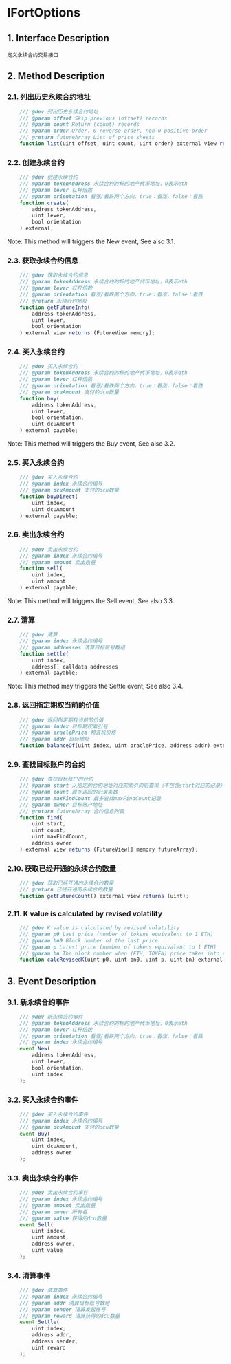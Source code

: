 # IFortOptions

## 1. Interface Description
    定义永续合约交易接口

## 2. Method Description

### 2.1. 列出历史永续合约地址

```javascript
    /// @dev 列出历史永续合约地址
    /// @param offset Skip previous (offset) records
    /// @param count Return (count) records
    /// @param order Order. 0 reverse order, non-0 positive order
    /// @return futureArray List of price sheets
    function list(uint offset, uint count, uint order) external view returns (FutureView[] memory futureArray);
```

### 2.2. 创建永续合约

```javascript
    /// @dev 创建永续合约
    /// @param tokenAddress 永续合约的标的地产代币地址，0表示eth
    /// @param lever 杠杆倍数
    /// @param orientation 看涨/看跌两个方向。true：看涨，false：看跌
    function create(
        address tokenAddress, 
        uint lever,
        bool orientation
    ) external;
```
Note: This method will triggers the New event, See also 3.1.

### 2.3. 获取永续合约信息

```javascript
    /// @dev 获取永续合约信息
    /// @param tokenAddress 永续合约的标的地产代币地址，0表示eth
    /// @param lever 杠杆倍数
    /// @param orientation 看涨/看跌两个方向。true：看涨，false：看跌
    /// @return 永续合约地址
    function getFutureInfo(
        address tokenAddress, 
        uint lever,
        bool orientation
    ) external view returns (FutureView memory);
```

### 2.4. 买入永续合约

```javascript
    /// @dev 买入永续合约
    /// @param tokenAddress 永续合约的标的地产代币地址，0表示eth
    /// @param lever 杠杆倍数
    /// @param orientation 看涨/看跌两个方向。true：看涨，false：看跌
    /// @param dcuAmount 支付的dcu数量
    function buy(
        address tokenAddress,
        uint lever,
        bool orientation,
        uint dcuAmount
    ) external payable;
```
Note: This method will triggers the Buy event, See also 3.2.

### 2.5. 买入永续合约

```javascript
    /// @dev 买入永续合约
    /// @param index 永续合约编号
    /// @param dcuAmount 支付的dcu数量
    function buyDirect(
        uint index,
        uint dcuAmount
    ) external payable;
```

### 2.6. 卖出永续合约

```javascript
    /// @dev 卖出永续合约
    /// @param index 永续合约编号
    /// @param amount 卖出数量
    function sell(
        uint index,
        uint amount
    ) external payable;
```
Note: This method will triggers the Sell event, See also 3.3.

### 2.7. 清算

```javascript
    /// @dev 清算
    /// @param index 永续合约编号
    /// @param addresses 清算目标账号数组
    function settle(
        uint index,
        address[] calldata addresses
    ) external payable;
```
Note: This method may triggers the Settle event, See also 3.4.

### 2.8. 返回指定期权当前的价值

```javascript
    /// @dev 返回指定期权当前的价值
    /// @param index 目标期权索引号
    /// @param oraclePrice 预言机价格
    /// @param addr 目标地址
    function balanceOf(uint index, uint oraclePrice, address addr) external view returns (uint);
```

### 2.9. 查找目标账户的合约

```javascript
    /// @dev 查找目标账户的合约
    /// @param start 从给定的合约地址对应的索引向前查询（不包含start对应的记录）
    /// @param count 最多返回的记录条数
    /// @param maxFindCount 最多查找maxFindCount记录
    /// @param owner 目标账户地址
    /// @return futureArray 合约信息列表
    function find(
        uint start, 
        uint count, 
        uint maxFindCount, 
        address owner
    ) external view returns (FutureView[] memory futureArray);
```

### 2.10. 获取已经开通的永续合约数量

```javascript
    /// @dev 获取已经开通的永续合约数量
    /// @return 已经开通的永续合约数量
    function getFutureCount() external view returns (uint);
```

### 2.11. K value is calculated by revised volatility

```javascript
    /// @dev K value is calculated by revised volatility
    /// @param p0 Last price (number of tokens equivalent to 1 ETH)
    /// @param bn0 Block number of the last price
    /// @param p Latest price (number of tokens equivalent to 1 ETH)
    /// @param bn The block number when (ETH, TOKEN) price takes into effective
    function calcRevisedK(uint p0, uint bn0, uint p, uint bn) external view returns (uint k);
```

## 3. Event Description

### 3.1. 新永续合约事件

```javascript
    /// @dev 新永续合约事件
    /// @param tokenAddress 永续合约的标的地产代币地址，0表示eth
    /// @param lever 杠杆倍数
    /// @param orientation 看涨/看跌两个方向。true：看涨，false：看跌
    /// @param index 永续合约编号
    event New(
        address tokenAddress, 
        uint lever,
        bool orientation,
        uint index
    );
```

### 3.2. 买入永续合约事件

```javascript
    /// @dev 买入永续合约事件
    /// @param index 永续合约编号
    /// @param dcuAmount 支付的dcu数量
    event Buy(
        uint index,
        uint dcuAmount,
        address owner
    );
```

### 3.3. 卖出永续合约事件

```javascript
    /// @dev 卖出永续合约事件
    /// @param index 永续合约编号
    /// @param amount 卖出数量
    /// @param owner 所有者
    /// @param value 获得的dcu数量
    event Sell(
        uint index,
        uint amount,
        address owner,
        uint value
    );
```

### 3.4. 清算事件

```javascript
    /// @dev 清算事件
    /// @param index 永续合约编号
    /// @param addr 清算目标账号数组
    /// @param sender 清算发起账号
    /// @param reward 清算获得的dcu数量
    event Settle(
        uint index,
        address addr,
        address sender,
        uint reward
    );
```